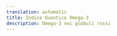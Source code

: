 ```yaml
---
translation: automatic
title: Indice Quantico Omega-3
description: Omega-3 nei globuli rossi
---
```

